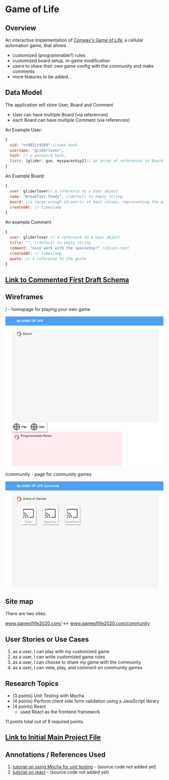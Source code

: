 # Game of Life

## Overview

An interactive implementation of [Conway's Game of Life](https://en.wikipedia.org/wiki/Conway's_Game_of_Life), a cellular automation game, that allows
- customized (programmable?) rules
- customized board setup, in-game modification
- users to share their own game config with the community and make comments
- more features to be added...


## Data Model

The application will store User, Board and Comment

* User can have multiple Board (via references)
* each Board can have multiple Comment (via references)

An Example User:

```javascript
{
  uid: "nv982jc9304" //some hash
  username: "gliderlover",
  hash: // a password hash,
  lists: [glider, gun, myspaceship1]// an array of references to Board documents
}
```

An Example Board:

```javascript
{
  user: gliderlover// a reference to a User object
  name: "Breakfast foods", //default to empty string
  board: //a large enough 2d-matrix of bool values, representing the game board
  createdAt: // timestamp
}
```

An example Comment

```javascript
{
  user: gliderlover // a reference to a User object
  title: "", //default to empty string
  comment: "nice work with the spaceship!" //plain-text
  createdAt: // timestamp
  quote: // a reference to the quote
}
```


## [Link to Commented First Draft Schema](db.js)

## Wireframes

/ - homepage for playing your own game

![root wireframe](documentation/root.png)

/community - page for community games

![community wireframe](documentation/community.png)

## Site map
There are two sites:

www.gameoflife2020.com/ <-> www.gameoflife2020.com/community

## User Stories or Use Cases

1. as a user, I can play with my customized game
2. as a user, I can write customized game rules
3. as a user, I can choose to share my game with the community
3. as a user, I can view, play, and comment on community games

## Research Topics

* (3 points) Unit Testing with Mocha
* (4 points) Perform client side form validation using a JavaScript library
* (4 points) React
    * used React as the frontend framework

11 points total out of 8 required points


## [Link to Initial Main Project File](app.js)

## Annotations / References Used

1. [tutorial on using Mocha for unit testing](https://mochajs.org/#getting-started) - (source code not added yet)
2. [tutorial on react](https://reactjs.org/tutorial/tutorial.html) - (source code not added yet)
